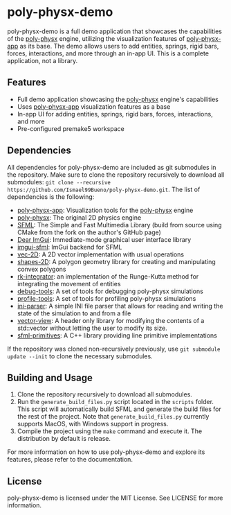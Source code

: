 # poly-physx-demo

poly-physx-demo is a full demo application that showcases the capabilities of the [poly-physx](https://github.com/Ismael99Bueno/poly-physx) engine, utilizing the visualization features of [poly-physx-app](https://github.com/Ismael99Bueno/poly-physx-app) as its base. The demo allows users to add entities, springs, rigid bars, forces, interactions, and more through an in-app UI. This is a complete application, not a library.

## Features

- Full demo application showcasing the [poly-physx](https://github.com/Ismael99Bueno/poly-physx) engine's capabilities
- Uses [poly-physx-app](https://github.com/Ismael99Bueno/poly-physx-app) visualization features as a base
- In-app UI for adding entities, springs, rigid bars, forces, interactions, and more
- Pre-configured premake5 workspace

## Dependencies

All dependencies for poly-physx-demo are included as git submodules in the repository. Make sure to clone the repository recursively to download all submodules: `git clone --recursive https://github.com/Ismael99Bueno/poly-physx-demo.git`. The list of dependencies is the following:

- [poly-physx-app](https://github.com/Ismael99Bueno/poly-physx-app): Visualization tools for the [poly-physx](https://github.com/Ismael99Bueno/poly-physx) engine
- [poly-physx](https://github.com/Ismael99Bueno/poly-physx): The original 2D physics engine
- [SFML](https://github.com/Ismael99Bueno/SFML): The Simple and Fast Multimedia Library (build from source using CMake from the fork on the author's GitHub page)
- [Dear ImGui](https://github.com/Ismael99Bueno/imgui): Immediate-mode graphical user interface library
- [imgui-sfml](https://github.com/Ismael99Bueno/imgui-sfml): ImGui backend for SFML
- [vec-2D](https://github.com/Ismael99Bueno/vec-2D): A 2D vector implementation with usual operations
- [shapes-2D](https://github.com/Ismael99Bueno/shapes-2D): A polygon geometry library for creating and manipulating convex polygons
- [rk-integrator](https://github.com/Ismael99Bueno/rk-integrator): an implementation of the Runge-Kutta method for integrating the movement of entities
- [debug-tools](https://github.com/Ismael99Bueno/debug-tools): A set of tools for debugging poly-physx simulations
- [profile-tools](https://github.com/Ismael99Bueno/profile-tools): A set of tools for profiling poly-physx simulations
- [ini-parser](https://github.com/Ismael99Bueno/ini-parser): A simple INI file parser that allows for reading and writing the state of the simulation to and from a file
- [vector-view](https://github.com/Ismael99Bueno/vector-view): A header only library for modifying the contents of a std::vector without letting the user to modify its size.
- [sfml-primitives](https://github.com/Ismael99Bueno/sfml-primitives): A C++ library providing line primitive implementations

If the repository was cloned non-recursively previously, use `git submodule update --init` to clone the necessary submodules.

## Building and Usage

1. Clone the repository recursively to download all submodules.
2. Run the `generate_build_files.py` script located in the `scripts` folder. This script will automatically build SFML and generate the build files for the rest of the project. Note that `generate_build_files.py` currently supports MacOS, with Windows support in progress.
3. Compile the project using the `make` command and execute it. The distribution by default is release.

For more information on how to use poly-physx-demo and explore its features, please refer to the documentation.

## License

poly-physx-demo is licensed under the MIT License. See LICENSE for more information.
